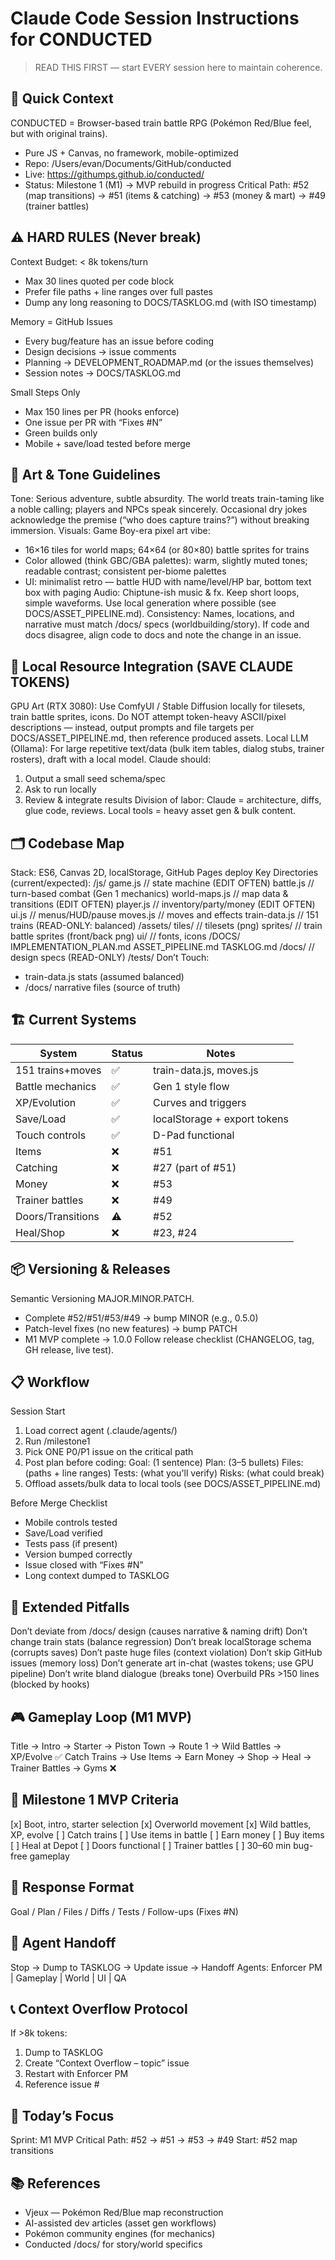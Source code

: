 # Claude Code Session Instructions for CONDUCTED
> READ THIS FIRST — start EVERY session here to maintain coherence.

## 📍 Quick Context
CONDUCTED = Browser-based train battle RPG (Pokémon Red/Blue feel, but with original trains).
- Pure JS + Canvas, no framework, mobile-optimized
- Repo: /Users/evan/Documents/GitHub/conducted
- Live: https://githumps.github.io/conducted/
- Status: Milestone 1 (M1) → MVP rebuild in progress
Critical Path: #52 (map transitions) → #51 (items & catching) → #53 (money & mart) → #49 (trainer battles)

## ⚠️ HARD RULES (Never break)
Context Budget: < 8k tokens/turn
- Max 30 lines quoted per code block
- Prefer file paths + line ranges over full pastes
- Dump any long reasoning to DOCS/TASKLOG.md (with ISO timestamp)

Memory = GitHub Issues
- Every bug/feature has an issue before coding
- Design decisions → issue comments
- Planning → DEVELOPMENT_ROADMAP.md (or the issues themselves)
- Session notes → DOCS/TASKLOG.md

Small Steps Only
- Max 150 lines per PR (hooks enforce)
- One issue per PR with “Fixes #N”
- Green builds only
- Mobile + save/load tested before merge

## 🎨 Art & Tone Guidelines
Tone: Serious adventure, subtle absurdity. The world treats train-taming like a noble calling; players and NPCs speak sincerely. Occasional dry jokes acknowledge the premise (“who does capture trains?”) without breaking immersion.
Visuals: Game Boy-era pixel art vibe:
- 16×16 tiles for world maps; 64×64 (or 80×80) battle sprites for trains
- Color allowed (think GBC/GBA palettes): warm, slightly muted tones; readable contrast; consistent per-biome palettes
- UI: minimalist retro — battle HUD with name/level/HP bar, bottom text box with paging
Audio: Chiptune-ish music & fx. Keep short loops, simple waveforms. Use local generation where possible (see DOCS/ASSET_PIPELINE.md).
Consistency: Names, locations, and narrative must match /docs/ specs (worldbuilding/story). If code and docs disagree, align code to docs and note the change in an issue.

## 🧠 Local Resource Integration (SAVE CLAUDE TOKENS)
GPU Art (RTX 3080): Use ComfyUI / Stable Diffusion locally for tilesets, train battle sprites, icons. Do NOT attempt token-heavy ASCII/pixel descriptions — instead, output prompts and file targets per DOCS/ASSET_PIPELINE.md, then reference produced assets.
Local LLM (Ollama): For large repetitive text/data (bulk item tables, dialog stubs, trainer rosters), draft with a local model. Claude should:
1) Output a small seed schema/spec
2) Ask to run locally
3) Review & integrate results
Division of labor: Claude = architecture, diffs, glue code, reviews. Local tools = heavy asset gen & bulk content.

## 🗂️ Codebase Map
Stack: ES6, Canvas 2D, localStorage, GitHub Pages deploy
Key Directories (current/expected):
/js/
  game.js            // state machine (EDIT OFTEN)
  battle.js          // turn-based combat (Gen 1 mechanics)
  world-maps.js      // map data & transitions (EDIT OFTEN)
  player.js          // inventory/party/money (EDIT OFTEN)
  ui.js              // menus/HUD/pause
  moves.js           // moves and effects
  train-data.js      // 151 trains (READ-ONLY: balanced)
/assets/
  tiles/             // tilesets (png)
  sprites/           // train battle sprites (front/back png)
  ui/                // fonts, icons
/DOCS/
  IMPLEMENTATION_PLAN.md
  ASSET_PIPELINE.md
  TASKLOG.md
/docs/               // design specs (READ-ONLY)
/tests/
Don’t Touch:
- train-data.js stats (assumed balanced)
- /docs/ narrative files (source of truth)

## 🏗️ Current Systems
| System | Status | Notes |
|---------|--------|-------|
| 151 trains+moves | ✅ | train-data.js, moves.js |
| Battle mechanics | ✅ | Gen 1 style flow |
| XP/Evolution | ✅ | Curves and triggers |
| Save/Load | ✅ | localStorage + export tokens |
| Touch controls | ✅ | D-Pad functional |
| Items | ❌ | #51 |
| Catching | ❌ | #27 (part of #51) |
| Money | ❌ | #53 |
| Trainer battles | ❌ | #49 |
| Doors/Transitions | ⚠️ | #52 |
| Heal/Shop | ❌ | #23, #24 |

## 📦 Versioning & Releases
Semantic Versioning MAJOR.MINOR.PATCH.
- Complete #52/#51/#53/#49 → bump MINOR (e.g., 0.5.0)
- Patch-level fixes (no new features) → bump PATCH
- M1 MVP complete → 1.0.0
Follow release checklist (CHANGELOG, tag, GH release, live test).

## 📋 Workflow
Session Start
1) Load correct agent (.claude/agents/)
2) Run /milestone1
3) Pick ONE P0/P1 issue on the critical path
4) Post plan before coding:
Goal: (1 sentence)
Plan: (3–5 bullets)
Files: (paths + line ranges)
Tests: (what you'll verify)
Risks: (what could break)
5) Offload assets/bulk data to local tools (see DOCS/ASSET_PIPELINE.md)

Before Merge Checklist
- Mobile controls tested
- Save/Load verified
- Tests pass (if present)
- Version bumped correctly
- Issue closed with “Fixes #N”
- Long context dumped to TASKLOG

## 🚨 Extended Pitfalls
Don’t deviate from /docs/ design (causes narrative & naming drift)
Don’t change train stats (balance regression)
Don’t break localStorage schema (corrupts saves)
Don’t paste huge files (context violation)
Don’t skip GitHub issues (memory loss)
Don’t generate art in-chat (wastes tokens; use GPU pipeline)
Don’t write bland dialogue (breaks tone)
Overbuild PRs >150 lines (blocked by hooks)

## 🎮 Gameplay Loop (M1 MVP)
Title → Intro → Starter → Piston Town → Route 1 → Wild Battles → XP/Evolve ✅
Catch Trains → Use Items → Earn Money → Shop → Heal → Trainer Battles → Gyms ❌

## 🎯 Milestone 1 MVP Criteria
[x] Boot, intro, starter selection
[x] Overworld movement
[x] Wild battles, XP, evolve
[ ] Catch trains
[ ] Use items in battle
[ ] Earn money
[ ] Buy items
[ ] Heal at Depot
[ ] Doors functional
[ ] Trainer battles
[ ] 30–60 min bug-free gameplay

## 🔧 Response Format
Goal / Plan / Files / Diffs / Tests / Follow-ups (Fixes #N)

## 🤖 Agent Handoff
Stop → Dump to TASKLOG → Update issue → Handoff
Agents: Enforcer PM | Gameplay | World | UI | QA

## 📞 Context Overflow Protocol
If >8k tokens:
1) Dump to TASKLOG
2) Create “Context Overflow – topic” issue
3) Restart with Enforcer PM
4) Reference issue #

## 🧭 Today’s Focus
Sprint: M1 MVP
Critical Path: #52 → #51 → #53 → #49
Start: #52 map transitions

## 📚 References
- Vjeux — Pokémon Red/Blue map reconstruction
- AI-assisted dev articles (asset gen workflows)
- Pokémon community engines (for mechanics)
- Conducted /docs/ for story/world specifics
